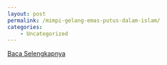 ```yaml
---
layout: post
permalink: /mimpi-gelang-emas-putus-dalam-islam/
categories:
    - Uncategorized
---
```


[Baca Selengkapnya](/07)